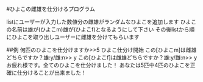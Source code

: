 #ひよこの雌雄を仕分けるプログラム

listにユーザーが入力した数値分の雌雄がランダムなひよこを追加します
ひよこの名前は雄が(ひよこm)雌が(ひよこf)となるようにして下さい
その後listから順にひよこを取り出しユーザーに雌雄を分けてもらいます

##例
何匹のひよこを仕分けますか>>5
ひよこ仕分け開始
この[ひよこm]は雌雄どちらですか？雄:y/雌:n>> y
この[ひよこf]は雌雄どちらですか？雄:y/雌:n>> y
お疲れ様です。全てのひよこを仕分けました！
あなたは5匹中4匹のひよこを正確に仕分けることが出来ました！
